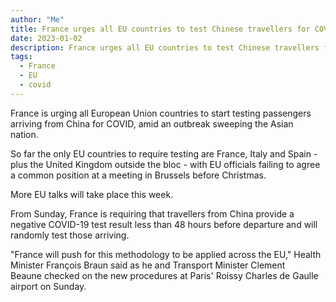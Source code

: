 ```yaml
---
author: "Me"
title: France urges all EU countries to test Chinese travellers for COVID 
date: 2023-01-02
description: France urges all EU countries to test Chinese travellers for COVID 
tags:
  - France
  - EU
  - covid
---
```


France is urging all European Union countries to start testing passengers arriving from China for COVID, amid an outbreak sweeping the Asian nation. 

So far the only EU countries to require testing are France, Italy and Spain -plus the United Kingdom outside the bloc - with EU officials failing to agree a common position at a meeting in Brussels before Christmas. 

More EU talks will take place this week. 

From Sunday, France is requiring that travellers from China provide a negative COVID-19 test result less than 48 hours before departure and will randomly test those arriving.

"France will push for this methodology to be applied across the EU," Health Minister François Braun said as he and Transport Minister Clement Beaune checked on the new procedures at Paris' Roissy Charles de Gaulle airport on Sunday.

